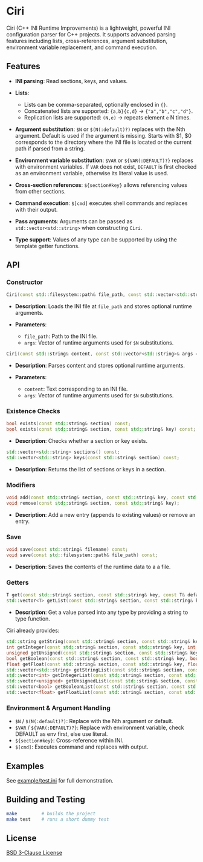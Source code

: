 # Ciri

Ciri (C++ INI Runtime Improvements) is a lightweight, powerful INI configuration parser for C++ projects. It supports advanced parsing features including lists, cross-references, argument substitution, environment variable replacement, and command execution.

## Features

* **INI parsing**: Read sections, keys, and values.
* **Lists**:

  * Lists can be comma-separated, optionally enclosed in `{}`.
  * Concatenated lists are supported: `{a,b}{c,d}` → `{"a","b","c","d"}`.
  * Replication lists are supported: `(N,e)` → repeats element `e` N times.
* **Argument substitution**: `$N` or `$(N(:default)?)` replaces with the Nth argument. Default is used if the argument is missing. Starts with $1, $0 corresponds to the directory where the INI file is located or the current path if parsed from a string.
* **Environment variable substitution**: `$VAR` or `${VAR(:DEFAULT)?}` replaces with environment variables. If `VAR` does not exist, `DEFAULT` is first checked as an environment variable, otherwise its literal value is used.
* **Cross-section references**: `${section#key}` allows referencing values from other sections.
* **Command execution**: `$[cmd]` executes shell commands and replaces with their output.
* **Pass arguments**: Arguments can be passed as `std::vector<std::string>` when constructing `Ciri`.
* **Type support**: Values of any type can be supported by using the template getter functions.

## API

### Constructor

```cpp
Ciri(const std::filesystem::path& file_path, const std::vector<std::string>& args = {});
```

* **Description**: Loads the INI file at `file_path` and stores optional runtime arguments.
* **Parameters**:

  * `file_path`: Path to the INI file.
  * `args`: Vector of runtime arguments used for `$N` substitutions.

```cpp
Ciri(const std::string& content, const std::vector<std::string>& args = {});
```

* **Description**: Parses content and stores optional runtime arguments.
* **Parameters**:

  * `content`: Text corresponding to an INI file.
  * `args`: Vector of runtime arguments used for `$N` substitutions.

### Existence Checks

```cpp
bool exists(const std::string& section) const;
bool exists(const std::string& section, const std::string& key) const;
```

* **Description**: Checks whether a section or key exists.

```cpp
std::vector<std::string> sections() const;
std::vector<std::string> keys(const std::string& section) const;
```

* **Description**: Returns the list of sections or keys in a section.

### Modifiers

```cpp
void add(const std::string& section, const std::string& key, const std::string& value);
void remove(const std::string& section, const std::string& key);
```

* **Description**: Add a new entry (appends to existing values) or remove an entry.

### Save

```cpp
void save(const std::string& filename) const;
void save(const std::filesystem::path& file_path) const;
```

* **Description**: Saves the contents of the runtime data to a a file.

### Getters


```cpp
T get(const std::string& section, const std::string& key, const T& default_value, const std::function<T(const std::string&)>& converter) const;
std::vector<T> getList(const std::string& section, const std::string& key, const std::vector<T>& default_value, F converter) const;
```

* **Description**: Get a value parsed into any type by providing a string to type function.

Ciri already provides:
```cpp
std::string getString(const std::string& section, const std::string& key, const std::string& default_value = "") const;
int getInteger(const std::string& section, const std::string& key, int default_value = 0) const;
unsigned getUnsigned(const std::string& section, const std::string& key, unsigned default_value = 0) const;
bool getBoolean(const std::string& section, const std::string& key, bool default_value = false) const;
float getFloat(const std::string& section, const std::string& key, float default_value = 0.0f) const;
std::vector<std::string> getStringList(const std::string& section, const std::string& key, const std::vector<std::string>& default_value = {}) const;
std::vector<int> getIntegerList(const std::string& section, const std::string& key, const std::vector<int>& default_value = {}) const;
std::vector<unsigned> getUnsignedList(const std::string& section, const std::string& key, const std::vector<unsigned>& default_value = {}) const;
std::vector<bool> getBooleanList(const std::string& section, const std::string& key, const std::vector<bool>& default_value = {}) const;
std::vector<float> getFloatList(const std::string& section, const std::string& key, const std::vector<float>& default_value = {}) const;
```


### Environment & Argument Handling

* `$N` / `$(N(:default)?)`: Replace with the Nth argument or default.
* `$VAR` / `${VAR(:DEFAULT)?}`: Replace with environment variable, check DEFAULT as env first, else use literal.
* `${section#key}`: Cross-reference within INI.
* `$[cmd]`: Executes command and replaces with output.

## Examples

See [example/test.ini](example/test.ini) for full demonstration.

## Building and Testing

```bash
make         # builds the project
make test    # runs a short dummy test
```

## License

[BSD 3-Clause License](LICENSE.txt)

